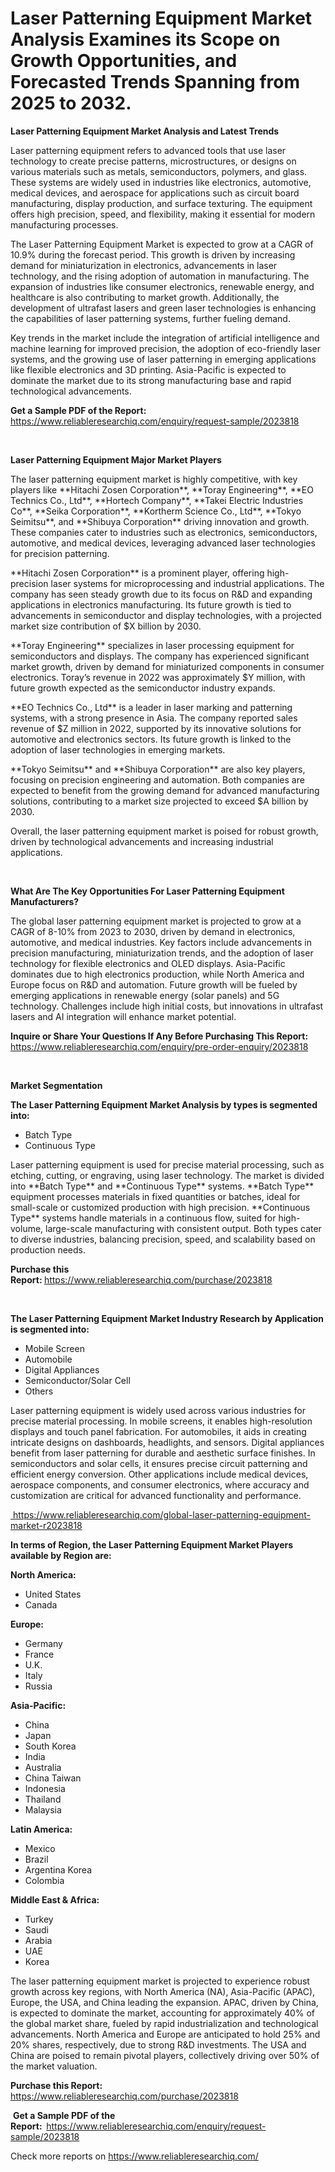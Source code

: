 <p><h1>Laser Patterning Equipment Market Analysis Examines its Scope on Growth Opportunities, and Forecasted Trends Spanning from 2025 to 2032.</h1></p><p><strong>Laser Patterning Equipment Market Analysis and Latest Trends</strong></p>
<p><p>Laser patterning equipment refers to advanced tools that use laser technology to create precise patterns, microstructures, or designs on various materials such as metals, semiconductors, polymers, and glass. These systems are widely used in industries like electronics, automotive, medical devices, and aerospace for applications such as circuit board manufacturing, display production, and surface texturing. The equipment offers high precision, speed, and flexibility, making it essential for modern manufacturing processes.</p><p>The Laser Patterning Equipment Market is expected to grow at a CAGR of 10.9% during the forecast period. This growth is driven by increasing demand for miniaturization in electronics, advancements in laser technology, and the rising adoption of automation in manufacturing. The expansion of industries like consumer electronics, renewable energy, and healthcare is also contributing to market growth. Additionally, the development of ultrafast lasers and green laser technologies is enhancing the capabilities of laser patterning systems, further fueling demand.</p><p>Key trends in the market include the integration of artificial intelligence and machine learning for improved precision, the adoption of eco-friendly laser systems, and the growing use of laser patterning in emerging applications like flexible electronics and 3D printing. Asia-Pacific is expected to dominate the market due to its strong manufacturing base and rapid technological advancements.</p></p>
<p><strong>Get a Sample PDF of the Report:&nbsp;</strong> <a href="https://www.reliableresearchiq.com/enquiry/request-sample/2023818?utm_campaign=1087&utm_medium=2&utm_source=Github&utm_content=ia&utm_term=20012025&utm_id=laser-patterning-equipment">https://www.reliableresearchiq.com/enquiry/request-sample/2023818</a></p>
<p>&nbsp;</p>
<p><strong>Laser Patterning Equipment Major Market Players</strong></p>
<p><p>The laser patterning equipment market is highly competitive, with key players like **Hitachi Zosen Corporation**, **Toray Engineering**, **EO Technics Co., Ltd**, **Hortech Company**, **Takei Electric Industries Co**, **Seika Corporation**, **Kortherm Science Co., Ltd**, **Tokyo Seimitsu**, and **Shibuya Corporation** driving innovation and growth. These companies cater to industries such as electronics, semiconductors, automotive, and medical devices, leveraging advanced laser technologies for precision patterning.</p><p>**Hitachi Zosen Corporation** is a prominent player, offering high-precision laser systems for microprocessing and industrial applications. The company has seen steady growth due to its focus on R&D and expanding applications in electronics manufacturing. Its future growth is tied to advancements in semiconductor and display technologies, with a projected market size contribution of $X billion by 2030.</p><p>**Toray Engineering** specializes in laser processing equipment for semiconductors and displays. The company has experienced significant market growth, driven by demand for miniaturized components in consumer electronics. Toray’s revenue in 2022 was approximately $Y million, with future growth expected as the semiconductor industry expands.</p><p>**EO Technics Co., Ltd** is a leader in laser marking and patterning systems, with a strong presence in Asia. The company reported sales revenue of $Z million in 2022, supported by its innovative solutions for automotive and electronics sectors. Its future growth is linked to the adoption of laser technologies in emerging markets.</p><p>**Tokyo Seimitsu** and **Shibuya Corporation** are also key players, focusing on precision engineering and automation. Both companies are expected to benefit from the growing demand for advanced manufacturing solutions, contributing to a market size projected to exceed $A billion by 2030.</p><p>Overall, the laser patterning equipment market is poised for robust growth, driven by technological advancements and increasing industrial applications.</p></p>
<p>&nbsp;</p>
<p><strong>What Are The Key Opportunities For Laser Patterning Equipment Manufacturers?</strong></p>
<p><p>The global laser patterning equipment market is projected to grow at a CAGR of 8-10% from 2023 to 2030, driven by demand in electronics, automotive, and medical industries. Key factors include advancements in precision manufacturing, miniaturization trends, and the adoption of laser technology for flexible electronics and OLED displays. Asia-Pacific dominates due to high electronics production, while North America and Europe focus on R&D and automation. Future growth will be fueled by emerging applications in renewable energy (solar panels) and 5G technology. Challenges include high initial costs, but innovations in ultrafast lasers and AI integration will enhance market potential.</p></p>
<p><strong>Inquire or Share Your Questions If Any Before Purchasing This Report:</strong> <a href="https://www.reliableresearchiq.com/enquiry/pre-order-enquiry/2023818?utm_campaign=1087&utm_medium=2&utm_source=Github&utm_content=ia&utm_term=20012025&utm_id=laser-patterning-equipment">https://www.reliableresearchiq.com/enquiry/pre-order-enquiry/2023818</a></p>
<p>&nbsp;</p>
<p><strong>Market Segmentation</strong></p>
<p><strong>The Laser Patterning Equipment Market Analysis by types is segmented into:</strong></p>
<p><ul><li>Batch Type</li><li>Continuous Type</li></ul></p>
<p><p>Laser patterning equipment is used for precise material processing, such as etching, cutting, or engraving, using laser technology. The market is divided into **Batch Type** and **Continuous Type** systems. **Batch Type** equipment processes materials in fixed quantities or batches, ideal for small-scale or customized production with high precision. **Continuous Type** systems handle materials in a continuous flow, suited for high-volume, large-scale manufacturing with consistent output. Both types cater to diverse industries, balancing precision, speed, and scalability based on production needs.</p></p>
<p><strong>Purchase this Report:&nbsp;</strong><a href="https://www.reliableresearchiq.com/purchase/2023818?utm_campaign=1087&utm_medium=2&utm_source=Github&utm_content=ia&utm_term=20012025&utm_id=laser-patterning-equipment">https://www.reliableresearchiq.com/purchase/2023818</a></p>
<p>&nbsp;</p>
<p><strong>The Laser Patterning Equipment Market Industry Research by Application is segmented into:</strong></p>
<p><ul><li>Mobile Screen</li><li>Automobile</li><li>Digital Appliances</li><li>Semiconductor/Solar Cell</li><li>Others</li></ul></p>
<p><p>Laser patterning equipment is widely used across various industries for precise material processing. In mobile screens, it enables high-resolution displays and touch panel fabrication. For automobiles, it aids in creating intricate designs on dashboards, headlights, and sensors. Digital appliances benefit from laser patterning for durable and aesthetic surface finishes. In semiconductors and solar cells, it ensures precise circuit patterning and efficient energy conversion. Other applications include medical devices, aerospace components, and consumer electronics, where accuracy and customization are critical for advanced functionality and performance.</p></p>
<p><a href="https://www.reliableresearchiq.com/global-laser-patterning-equipment-market-r2023818?utm_campaign=1087&utm_medium=2&utm_source=Github&utm_content=ia&utm_term=20012025&utm_id=laser-patterning-equipment">&nbsp;https://www.reliableresearchiq.com/global-laser-patterning-equipment-market-r2023818</a></p>
<p><strong>In terms of Region, the Laser Patterning Equipment Market Players available by Region are:</strong></p>
<p>
    <p> <strong> North America: </strong>
        <ul>
            <li>United States</li>
            <li>Canada</li>
        </ul>
        </p> 
    <p> <strong> Europe: </strong>
        <ul>
            <li>Germany</li>
            <li>France</li>
            <li>U.K.</li>
            <li>Italy</li>
            <li>Russia</li>
        </ul>
        </p> 
    <p> <strong> Asia-Pacific: </strong>
        <ul>
            <li>China</li>
            <li>Japan</li>
            <li>South Korea</li>
            <li>India</li>
            <li>Australia</li>
            <li>China Taiwan</li>
            <li>Indonesia</li>
            <li>Thailand</li>
            <li>Malaysia</li>
        </ul>
        </p> 
    <p> <strong> Latin America: </strong>
        <ul>
            <li>Mexico</li>
            <li>Brazil</li>
            <li>Argentina Korea</li>
            <li>Colombia</li>
        </ul>
        </p> 
    <p> <strong> Middle East & Africa: </strong>
        <ul>
            <li>Turkey</li>
            <li>Saudi</li>
            <li>Arabia</li>
            <li>UAE</li>
            <li>Korea</li>
        </ul>
    </p>
    </p>
<p><p>The laser patterning equipment market is projected to experience robust growth across key regions, with North America (NA), Asia-Pacific (APAC), Europe, the USA, and China leading the expansion. APAC, driven by China, is expected to dominate the market, accounting for approximately 40% of the global market share, fueled by rapid industrialization and technological advancements. North America and Europe are anticipated to hold 25% and 20% shares, respectively, due to strong R&D investments. The USA and China are poised to remain pivotal players, collectively driving over 50% of the market valuation.</p></p>
<p><strong>Purchase this Report: </strong><a href="https://www.reliableresearchiq.com/purchase/2023818?utm_campaign=1087&utm_medium=2&utm_source=Github&utm_content=ia&utm_term=20012025&utm_id=laser-patterning-equipment">https://www.reliableresearchiq.com/purchase/2023818</a></p>
<p>&nbsp;<strong>Get a Sample PDF of the Report:&nbsp;&nbsp;</strong><a href="https://www.reliableresearchiq.com/enquiry/request-sample/2023818?utm_campaign=1087&utm_medium=2&utm_source=Github&utm_content=ia&utm_term=20012025&utm_id=laser-patterning-equipment">https://www.reliableresearchiq.com/enquiry/request-sample/2023818</a></p>
<p><strong></strong></p>
<p>Check more reports on <a href="https://www.reliableresearchiq.com/?utm_campaign=1087&utm_medium=2&utm_source=Github&utm_content=ia&utm_term=20012025&utm_id=laser-patterning-equipment">https://www.reliableresearchiq.com/</a></p>